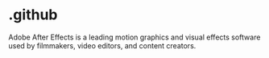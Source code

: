 # .github
Adobe After Effects is a leading motion graphics and visual effects software used by filmmakers, video editors, and content creators.
